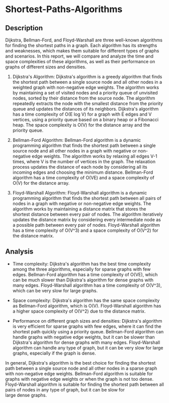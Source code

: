 # Shortest-Paths-Algorithms

## Description

Dijkstra, Bellman-Ford, and Floyd-Warshall are three well-known algorithms for finding the shortest paths in a graph. Each algorithm has its strengths and weaknesses, which makes them suitable for different types of graphs and scenarios. In this report, we will compare and analyze the time and space complexities of these algorithms, as well as their performance on graphs of different sizes and densities.

1. Dijkstra's Algorithm:
Dijkstra's algorithm is a greedy algorithm that finds the shortest path between a single source node and all other nodes in a weighted graph with non-negative edge weights. The algorithm works by maintaining a set of visited nodes and a priority queue of unvisited nodes, sorted by their distance from the source node. The algorithm repeatedly extracts the node with the smallest distance from the priority queue and updates the distances of its neighbors. Dijkstra's algorithm has a time complexity of O(E log V) for a graph with E edges and V vertices, using a priority queue based on a binary heap or a Fibonacci heap. The space complexity is O(V) for the distance array and the priority queue.

2. Bellman-Ford Algorithm:
Bellman-Ford algorithm is a dynamic programming algorithm that finds the shortest path between a single source node and all other nodes in a graph with negative or non-negative edge weights. The algorithm works by relaxing all edges V-1 times, where V is the number of vertices in the graph. The relaxation process updates the distance of each node by considering all its incoming edges and choosing the minimum distance. Bellman-Ford algorithm has a time complexity of O(VE) and a space complexity of O(V) for the distance array.

3. Floyd-Warshall Algorithm:
Floyd-Warshall algorithm is a dynamic programming algorithm that finds the shortest path between all pairs of nodes in a graph with negative or non-negative edge weights. The algorithm works by maintaining a distance matrix that stores the shortest distance between every pair of nodes. The algorithm iteratively updates the distance matrix by considering every intermediate node as a possible path between every pair of nodes. Floyd-Warshall algorithm has a time complexity of O(V^3) and a space complexity of O(V^2) for the distance matrix.

## Analysis

- Time complexity:
Dijkstra's algorithm has the best time complexity among the three algorithms, especially for sparse graphs with few edges. Bellman-Ford algorithm has a time complexity of O(VE), which can be much slower than Dijkstra's algorithm for dense graphs with many edges. Floyd-Warshall algorithm has a time complexity of O(V^3), which can be very slow for large graphs.

- Space complexity:
Dijkstra's algorithm has the same space complexity as Bellman-Ford algorithm, which is O(V). Floyd-Warshall algorithm has a higher space complexity of O(V^2) due to the distance matrix.

- Performance on different graph sizes and densities:
Dijkstra's algorithm is very efficient for sparse graphs with few edges, where it can find the shortest path quickly using a priority queue. Bellman-Ford algorithm can handle graphs with negative edge weights, but it can be slower than Dijkstra's algorithm for dense graphs with many edges. Floyd-Warshall algorithm can handle any type of graph, but it can be very slow for large graphs, especially if the graph is dense.

In general, Dijkstra's algorithm is the best choice for finding the shortest path between a single source node and all other nodes in a sparse graph with non-negative edge weights. Bellman-Ford algorithm is suitable for graphs with negative edge weights or when the graph is not too dense. Floyd-Warshall algorithm is suitable for finding the shortest path between all pairs of nodes in any type of graph, but it can be slow for large dense graphs.
